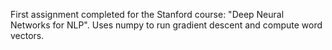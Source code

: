 First assignment completed for the Stanford course: "Deep Neural Networks for NLP". Uses numpy to run gradient descent and compute word vectors.
